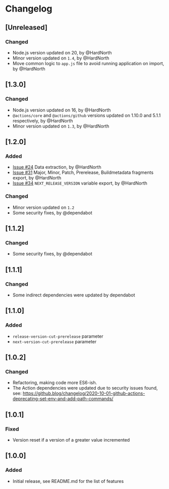 # Changelog

## [Unreleased]
### Changed
- Node.js version updated on 20, by @HardNorth
- Minor version updated on `1.4`, by @HardNorth
- Move common logic to `app.js` file to avoid running application on import, by @HardNorth

## [1.3.0]
### Changed
- Node.js version updated on 16, by @HardNorth
- `@actions/core` and `@actions/github` versions updated on 1.10.0 and 5.1.1 respectively, by @HardNorth
- Minor version updated on `1.3`, by @HardNorth

## [1.2.0]
### Added
- [Issue #24](https://github.com/HardNorth/github-version-generate/issues/24) Data extraction, by @HardNorth
- [Issue #31](https://github.com/HardNorth/github-version-generate/issues/31) Major, Minor, Patch, Prerelease, Buildmetadata fragments export, by @HardNorth
- [Issue #34](https://github.com/HardNorth/github-version-generate/issues/34) `NEXT_RELEASE_VERSION` variable export, by @HardNorth
### Changed
- Minor version updated on `1.2` 
- Some security fixes, by @dependabot

## [1.1.2]
### Changed
- Some security fixes, by @dependabot

## [1.1.1]
### Changed
- Some indirect dependencies were updated by dependabot

## [1.1.0]
### Added
- `release-version-cut-prerelease` parameter
- `next-version-cut-prerelease` parameter

## [1.0.2]
### Changed
- Refactoring, making code more ES6-ish.
- The Action dependencies were updated due to security issues found, see: https://github.blog/changelog/2020-10-01-github-actions-deprecating-set-env-and-add-path-commands/

## [1.0.1]
### Fixed
- Version reset if a version of a greater value incremented

## [1.0.0]
### Added
- Initial release, see README.md for the list of features
